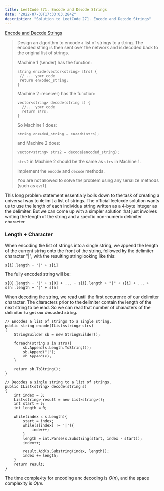 ```yaml
---
title: LeetCode 271. Encode and Decode Strings
date: "2022-07-30T17:33:03.284Z"
description: "Solution to LeetCode 271. Encode and Decode Strings"
---
```


[Encode and Decode Strings](https://leetcode.com/problems/encode-and-decode-strings/)

> Design an algorithm to encode a list of strings to a string. The encoded string is then sent over the network and is decoded back to the original list of strings.
>
> Machine 1 (sender) has the function:
>
> ``` 
> string encode(vector<string> strs) {
>  // ... your code
>  return encoded_string;
> }
> ```
>
> Machine 2 (receiver) has the function:
> 
> ```
> vector<string> decode(string s) {
>   //... your code
>   return strs;
> }
> ```
>
> So Machine 1 does:
>
> ```
> string encoded_string = encode(strs);
> ```
>
> and Machine 2 does:
>
>```
> vector<string> strs2 = decode(encoded_string);
>```
>
> ```strs2``` in Machine 2 should be the same as ```strs``` in Machine 1.
>
> Implement the ```encode``` and ```decode``` methods.
>
> You are not allowed to solve the problem using any serialize methods (such as ```eval```).

This long problem statement essentially boils down to the task of creating a universal way to delimit a list of strings. The official leetcode solution wants us to use the length of each individual string written as a 4-byte integer as the delimiter. But we can come up with a simpler solution that just involves writing the length of the string and a specfic non-numeric delimiter character.

### Length + Character

When encoding the list of strings into a single string, we append the length of the current string onto the front of the string, followed by the delimiter character "|", with the resulting string looking like this:

```
s[i].length + "|" + s[i]
```

The fully encoded string will be:

```
s[0].length + "|" + s[0] + ... + s[i].length + "|" + s[i] + ... + s[n].length + "|" + s[n]
```

When decoding the string, we read until the first occurence of our delimiter character. The characters prior to the delimiter contain the length of the next string to be read. So we can read that number of characters of the delimiter to get our decoded string.

```
// Encodes a list of strings to a single string.
public string encode(IList<string> strs) 
{
    StringBuilder sb = new StringBuilder();
    
    foreach(string s in strs){
        sb.Append(s.Length.ToString());
        sb.Append("|");
        sb.Append(s);
    }
    
    return sb.ToString();
}

// Decodes a single string to a list of strings.
public IList<string> decode(string s) 
{
    int index = 0;
    List<string> result = new List<string>();
    int start = 0;
    int length = 0;
    
    while(index < s.Length){
        start = index;
        while(s[index] != '|'){
            index++;
        }
        length = int.Parse(s.Substring(start, index - start));
        index++;
        
        result.Add(s.Substring(index, length));
        index += length;
    }
    return result;
}
```

The time complexity for encoding and decoding is $O(n)$, and the space complexity is $O(n)$. 